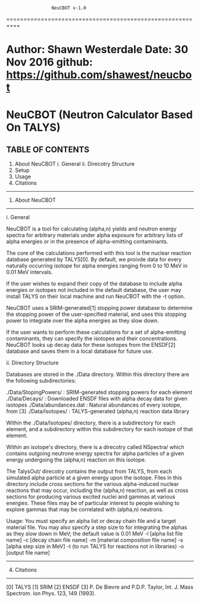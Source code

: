                      NeuCBOT v-1.0                      
==========================================================

Author: Shawn Westerdale
Date: 30 Nov 2016
github: https://github.com/shawest/neucbot
==========================================================

# NeuCBOT (Neutron Calculator Based On TALYS)

## TABLE OF CONTENTS

1. About NeuCBOT
   i.  General
   ii. Direcotry Structure
2. Setup
3. Usage
4. Citations

----------------------------------------------------------
1) About NeuCBOT
----------------------------------------------------------
i. General

NeuCBOT is a tool for calculating (alpha,n) yields and 
neutron energy spectra for arbitrary materials under alpha
exposure for arbitrary lists of alpha energies or in the
presence of alpha-emitting contaminants.

The core of the calculations performed with this tool is 
the nuclear reaction database generated by TALYS[0]. By 
default, we proivde data for every naturally occurring
isotope for alpha energies ranging from 0 to 10 MeV in 
0.01 MeV intervals.

If the user wishes to expand their copy of the database to
include alpha energies or isotopes not included in the
default database, the user may install TALYS on their local
machine and run NeuCBOT with the -t option. 

NeuCBOT uses a SRIM-generated[1] stopping power database
to determine the stopping power of the user-specified 
material, and uses this stopping power to integrate over
the alpha energies as they slow down.

If the user wants to perform these calculations for a set
of alpha-emitting contaminants, they can specify the 
isotopes and their concentrations. NeuCBOT looks up decay
data for these isotopes from the ENSDF[2] database and 
saves them in a local database for future use.


ii. Directory Structure

Databases are stored in the ./Data directory. Within this 
directory there are the following subdirectories:

 ./Data/StopingPowers/ : SRIM-generated stopping powers for each element
 ./Data/Decays/        : Downloaded ENSDF files with alpha decay data for given isotopes
 ./Data/abundances.dat : Natural abundances of every isotope, from [3]
 ./Data/Isotopes/      : TALYS-generated (alpha,n) reaction data library

Within the ./Data/Isotopes/ directory, there is a 
subdirectory for each element, and a subdirectory within 
this subdirectory for each isotope of that element.

Within an isotope's directory, there is a direcotry called
NSpectra/ which contains outgoing neutrone energy spectra
for alpha particles of a given energy undergoing the 
(alpha,n) reaction on this isotope. 

The TalysOut/ direcotry contains the output from TALYS, from 
each simulated alpha particle at a given energy upon the
isotope. Files in this directory include cross sections for
the various alpha-induced nuclear reactions that may occur,
including the (alpha,n) reaction, as well as cross sections
for producing various excited nuclei and gammas at various
energies. These files may be of particular interest to people
wishing to explore gammas that may be correlated with 
(alpha,n) neutrons.


Usage: You must specify an alpha list or decay chain file and a target material file.
You may also specify a step size to for integrating the alphas as they slow down in MeV; the default value is 0.01 MeV
        -l [alpha list file name]
        -c [decay chain file name]
        -m [material composition file name]
        -s [alpha step size in MeV]
        -t (to run TALYS for reactions not in libraries)
        -o [output file name]

----------------------------------------------------------
4) Citations
----------------------------------------------------------
[0] TALYS
[1] SRIM
[2] ENSDF
[3] P. De Bievre and P.D.P. Taylor, Int. J. Mass Spectrom. Ion Phys. 123, 149 (1993).